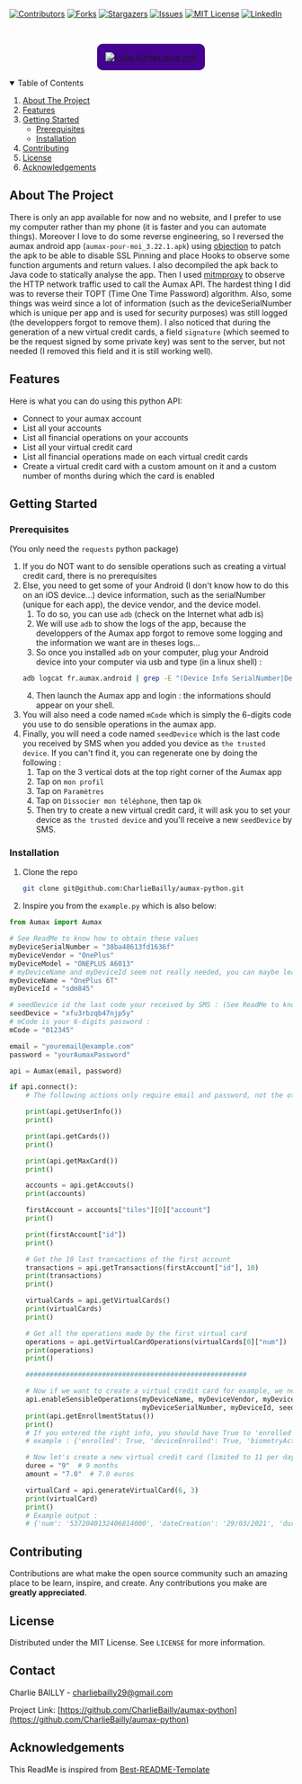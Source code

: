 <!--
*** Thanks for checking out the Best-README-Template. If you have a suggestion
*** that would make this better, please fork the repo and create a pull request
*** or simply open an issue with the tag "enhancement".
*** Thanks again! Now go create something AMAZING! :D
-->



<!-- PROJECT SHIELDS -->
<!--
*** I'm using markdown "reference style" links for readability.
*** Reference links are enclosed in brackets [ ] instead of parentheses ( ).
*** See the bottom of this document for the declaration of the reference variables
*** for contributors-url, forks-url, etc. This is an optional, concise syntax you may use.
*** https://www.markdownguide.org/basic-syntax/#reference-style-links
-->
[![Contributors][contributors-shield]][contributors-url]
[![Forks][forks-shield]][forks-url]
[![Stargazers][stars-shield]][stars-url]
[![Issues][issues-shield]][issues-url]
[![MIT License][license-shield]][license-url]
[![LinkedIn][linkedin-shield]][linkedin-url]



<!-- PROJECT LOGO -->
<br />
<p align="center">
  <a href="https://www.aumaxpourmoi.fr/">
    <img src="https://www.aumaxpourmoi.fr/wp-content/themes/aumax-front/assets/img/logo-white.png" alt="Logo Aumax pour moi" style="background-color: #450290; padding: 15px; border-radius: 10px;">
  </a>
</p>



<!-- TABLE OF CONTENTS -->
<details open="open">
  <summary>Table of Contents</summary>
  <ol>
    <li>
      <a href="#about-the-project">About The Project</a>
    </li>
    <li>
      <a href="#features">Features</a>
    </li>
    <li>
      <a href="#getting-started">Getting Started</a>
      <ul>
        <li><a href="#prerequisites">Prerequisites</a></li>
        <li><a href="#installation">Installation</a></li>
      </ul>
    </li>
    <li><a href="#contributing">Contributing</a></li>
    <li><a href="#license">License</a></li>
    <li><a href="#acknowledgements">Acknowledgements</a></li>
  </ol>
</details>



<!-- ABOUT THE PROJECT -->
## About The Project

There is only an app available for now and no website, and I prefer to use my computer rather than my phone (it is faster and you can automate things). Moreover I love to do some reverse engineering, so I reversed the aumax android app (`aumax-pour-moi_3.22.1.apk`) using [objection](https://github.com/sensepost/objection) to patch the apk to be able to disable SSL Pinning and place Hooks to observe some function arguments and return values. I also decompiled the apk back to Java code to statically analyse the app. Then I used [mitmproxy](https://mitmproxy.org/) to observe the HTTP network traffic used to call the Aumax API. The hardest thing I did was to reverse their TOPT (Time One Time Password) algorithm. Also, some things was weird since a lot of information (such as the deviceSerialNumber which is unique per app and is used for security purposes) was still logged (the developpers forgot to remove them). I also noticed that during the generation of a new virtual credit cards, a field `signature` (which seemed to be the request signed by some private key) was sent to the server, but not needed (I removed this field and it is still working well).


<!-- FEATURES -->
## Features

Here is what you can do using this python API:
* Connect to your aumax account
* List all your accounts
* List all financial operations on your accounts
* List all your virtual credit card
* List all financial operations made on each virtual credit cards
* Create a virtual credit card with a custom amount on it and a custom number of months during which the card is enabled


<!-- GETTING STARTED -->
## Getting Started

### Prerequisites

(You only need the `requests` python package)

1. If you do NOT want to do sensible operations such as creating a virtual credit card, there is no prerequisites
2. Else, you need to get some of your Android (I don't know how to do this on an iOS device...) device information, such as the serialNumber (unique for each app), the device vendor, and the device model.
   1. To do so, you can use `adb` (check on the Internet what adb is)
   2. We will use `adb` to show the logs of the app, because the developpers of the Aumax app forgot to remove some logging and the information we want are in theses logs...
   3. So once you installed `adb` on your computer, plug your Android device into your computer via usb and type (in a linux shell) : 
    ```sh
    adb logcat fr.aumax.android | grep -E "(Device Info SerialNumber|Device Info Vendor|Device Info Model)"
    ```
   4. Then launch the Aumax app and login : the informations should appear on your shell.
3. You will also need a code named `mCode` which is simply the 6-digits code you use to do sensible operations in the aumax app.
4. Finally, you will need a code named `seedDevice` which is the last code you received by SMS when you added you device as `the trusted device`. If you can't find it, you can regenerate one by doing the following :
   1. Tap on the 3 vertical dots at the top right corner of the Aumax app
   2. Tap on `mon profil`
   3. Tap on `Paramètres`
   4. Tap on `Dissocier mon téléphone`, then tap `Ok`
   5. Then try to create a new virtual credit card, it will ask you to set your device as `the trusted device` and you'll receive a new `seedDevice` by SMS.


### Installation

1. Clone the repo
   ```sh
   git clone git@github.com:CharlieBailly/aumax-python.git
   ```


2. Inspire you from the `example.py` which is also below:

```python
from Aumax import Aumax

# See ReadMe to know how to obtain these values
myDeviceSerialNumber = "38ba48613fd1636f"
myDeviceVendor = "OnePlus"
myDeviceModel = "ONEPLUS A6013"
# myDeviceName and myDeviceId seem not really needed, you can maybe leave them blank : ""
myDeviceName = "OnePlus 6T"
myDeviceId = "sdm845"

# seedDevice id the last code your received by SMS : (See ReadMe to know how to regenerate one)
seedDevice = "xfu3rbzqb47njp5y"
# mCode is your 6-digits password :
mCode = "012345"

email = "youremail@example.com"
password = "yourAumaxPassword"

api = Aumax(email, password)

if api.connect():
    # The following actions only require email and password, not the other parameters

    print(api.getUserInfo())
    print()

    print(api.getCards())
    print()

    print(api.getMaxCard())
    print()

    accounts = api.getAccouts()
    print(accounts)

    firstAccount = accounts["tiles"][0]["account"]
    print()

    print(firstAccount["id"])
    print()

    # Get the 10 last transactions of the first account
    transactions = api.getTransactions(firstAccount["id"], 10)
    print(transactions)
    print()

    virtualCards = api.getVirtualCards()
    print(virtualCards)
    print()

    # Get all the operations made by the first virtual card
    operations = api.getVirtualCardOperations(virtualCards[0]["num"])
    print(operations)
    print()

    #######################################################

    # Now if we want to create a virtual credit card for example, we need to enable sensible operations,
    api.enableSensibleOperations(myDeviceName, myDeviceVendor, myDeviceModel,
                                 myDeviceSerialNumber, myDeviceId, seedDevice, mCode)
    print(api.getEnrollmentStatus())
    print()
    # If you entered the right info, you should have True to 'enrolled' and 'deviceEnrolled'
    # example : {'enrolled': True, 'deviceEnrolled': True, 'biometryActivated': False}

    # Now let's create a new virtual credit card (limited to 11 per day) with 7.0 euros on it and that is valid for 9 months
    duree = "9"  # 9 months
    amount = "7.0"  # 7.0 euros

    virtualCard = api.generateVirtualCard(6, 3)
    print(virtualCard)
    print()
    # Example output :
    # {'num': '5372040132406814000', 'dateCreation': '29/03/2021', 'duree': 0, 'dateEch': '09/21', 'mntSaisi': 3.0, 'mntRestant': 3.0, 'crypto': '855', 'devise': 'EUR'}

```


<!-- CONTRIBUTING -->
## Contributing

Contributions are what make the open source community such an amazing place to be learn, inspire, and create. Any contributions you make are **greatly appreciated**.



<!-- LICENSE -->
## License

Distributed under the MIT License. See `LICENSE` for more information.



<!-- CONTACT -->
## Contact

Charlie BAILLY - charliebailly29@gmail.com

Project Link: [https://github.com/CharlieBailly/aumax-python](https://github.com/CharlieBailly/aumax-python)

## Acknowledgements

This ReadMe is inspired from [Best-README-Template](https://github.com/othneildrew/Best-README-Template)


<!-- MARKDOWN LINKS & IMAGES -->
<!-- https://www.markdownguide.org/basic-syntax/#reference-style-links -->
[contributors-shield]: https://img.shields.io/github/contributors/CharlieBailly/aumax-python.svg?style=for-the-badge
[contributors-url]: https://github.com/CharlieBailly/aumax-python/graphs/contributors
[forks-shield]: https://img.shields.io/github/forks/CharlieBailly/aumax-python.svg?style=for-the-badge
[forks-url]: https://github.com/CharlieBailly/aumax-python/network/members
[stars-shield]: https://img.shields.io/github/stars/CharlieBailly/aumax-python.svg?style=for-the-badge
[stars-url]: https://github.com/CharlieBailly/aumax-python/stargazers
[issues-shield]: https://img.shields.io/github/issues/CharlieBailly/aumax-python.svg?style=for-the-badge
[issues-url]: https://github.com/CharlieBailly/aumax-python/issues
[license-shield]: https://img.shields.io/github/license/CharlieBailly/aumax-python.svg?style=for-the-badge
[license-url]: https://raw.githubusercontent.com/CharlieBailly/aumax-python/main/LICENSE
[linkedin-shield]: https://img.shields.io/badge/-LinkedIn-black.svg?style=for-the-badge&logo=linkedin&colorB=555
[linkedin-url]: https://www.linkedin.com/in/charlie-bailly-aa710a196/
[product-screenshot]: images/screenshot.png
